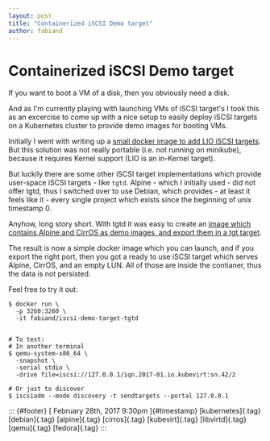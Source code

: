 ```yaml
---
layout: post
title: "Containerized iSCSI Demo target"
author: fabiand
---
```



Containerized iSCSI Demo target
===============================

If you want to boot a VM of a disk, then you obviously need a disk.

And as I'm currently playing with launching VMs of iSCSI target's I took
this as an excercise to come up with a nice setup to easily deploy iSCSI
targets on a Kubernetes cluster to provide demo images for booting VMs.

Initially I went with writing up a [small docker image to add LIO iSCSI
targets](https://github.com/kubevirt/kubevirt/pull/94/commits/2b4022b5b1565fa6672761c068fabc9cb1c5e546).
But this solution was not really portable (i.e. not running on
minikube), because it requires Kernel support (LIO is an in-Kernel
target).

But luckily there are some other iSCSI target implementations which
provide user-space iSCSI targets - like `tgtd`. Alpine - which I
initially used - did not offer tgtd, thus I switched over to use Debian,
which provides - at least it feels like it - every single project which
exists since the beginning of unix timestamp 0.

Anyhow, long story short. With tgtd it was easy to create an [image
which contains Alpine and CirrOS as demo images, and export them in a
tgt
target](https://github.com/kubevirt/kubevirt/pull/94/commits/121a585457c138fe4336602487a4624b00c4f7da).

The result is now a simple docker image which you can launch, and if you
export the right port, then you got a ready to use iSCSI target which
serves Alpine, CirrOS, and an empty LUN. All of those are inside the
contianer, thus the data is not persisted.

Feel free to try it out:

    $ docker run \
      -p 3260:3260 \
      -it fabiand/iscsi-demo-target-tgtd


    # To test:
    # In another terminal
    $ qemu-system-x86_64 \
      -snapshot \
      -serial stdio \
      -drive file=iscsi://127.0.0.1/iqn.2017-01.io.kubevirt:sn.42/2

    # Or just to discover
    $ iscsiadm --mode discovery -t sendtargets --portal 127.0.0.1

::: {#footer}
[ February 28th, 2017 9:30pm ]{#timestamp} [kubernetes]{.tag}
[debian]{.tag} [alpine]{.tag} [cirros]{.tag} [kubevirt]{.tag}
[libvirtd]{.tag} [qemu]{.tag} [fedora]{.tag}
:::
